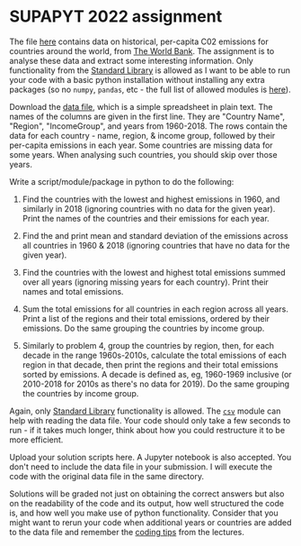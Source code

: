 # SUPAPYT 2022 assignment

The file [here](PerCapitaC02Emissions.csv) contains data on historical, per-capita C02 emissions for countries around the world, from [The World Bank](https://data.worldbank.org/indicator/EN.ATM.CO2E.PC?view=chart). The assignment is to analyse these data and extract some interesting information. Only functionality from the [Standard Library](https://docs.python.org/3/tutorial/stdlib.html) is allowed as I want to be able to run your code with a basic python installation without installing any extra packages (so no `numpy`, `pandas`, etc - the full list of allowed modules is [here](https://docs.python.org/3/library/index.html)).

Download the [data file](PerCapitaC02Emissions.csv), which is a simple spreadsheet in plain text. The names of the columns are given in the first line. They are "Country Name", "Region", "IncomeGroup", and years from 1960-2018. The rows contain the data for each country - name, region, & income group, followed by their per-capita emissions in each year. Some countries are missing data for some years. When analysing such countries, you should skip over those years.

Write a script/module/package in python to do the following:

1) Find the countries with the lowest and highest emissions in 1960, and similarly in 2018 (ignoring countries with no data for the given year). Print the names of the countries and their emissions for each year.

2) Find the and print mean and standard deviation of the emissions across all countries in 1960 & 2018 (ignoring countries that have no data for the given year).

3) Find the countries with the lowest and highest total emissions summed over all years (ignoring missing years for each country). Print their names and total emissions.

4) Sum the total emissions for all countries in each region across all years. Print a list of the regions and their total emissions, ordered by their emissions. Do the same grouping the countries by income group.

5) Similarly to problem 4, group the countries by region, then, for each decade in the range 1960s-2010s, calculate the total emissions of each region in that decade, then print the regions and their total emissions sorted by emissions. A decade is defined as, eg, 1960-1969 inclusive (or 2010-2018 for 2010s as there's no data for 2019). Do the same grouping the countries by income group.

Again, only [Standard Library](https://docs.python.org/3/library/index.html) functionality is allowed. The [`csv`](https://docs.python.org/3/library/csv.html) module can help with reading the data file. Your code should only take a few seconds to run - if it takes much longer, think about how you could restructure it to be more efficient.

Upload your solution scripts here. A Jupyter notebook is also accepted. You don't need to include the data file in your submission. I will execute the code with the original data file in the same directory.

Solutions will be graded not just on obtaining the correct answers but also on the readability of the code and its output, how well structured the code is, and how well you make use of python functionality. Consider that you might want to rerun your code when additional years or countries are added to the data file and remember the [coding tips](https://mannymoo.github.io/IntroductionToPython/SUPAPYT-IntroductionToPython.html#A-Few-Tips) from the lectures.
